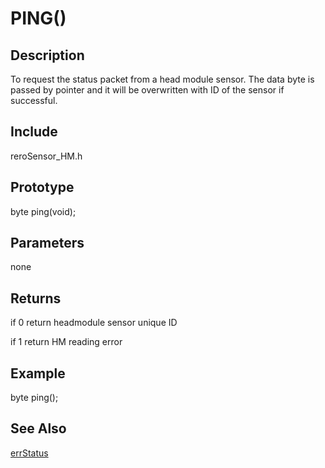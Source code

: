 # PING() #

## Description ##
To request the status packet from a head module sensor. The data byte is passed by pointer and it will be overwritten with ID of the sensor if successful.

## Include ##
reroSensor_HM.h

## Prototype ##
byte ping(void);

## Parameters ##
none

## Returns ##
if 0 return headmodule sensor unique ID

if 1 return HM reading error
## Example ##
byte ping();

## See Also ##

[errStatus](https://github.com/zhengkai1996/Cytron-Head-Module/blob/wiki/errStatus.md)
